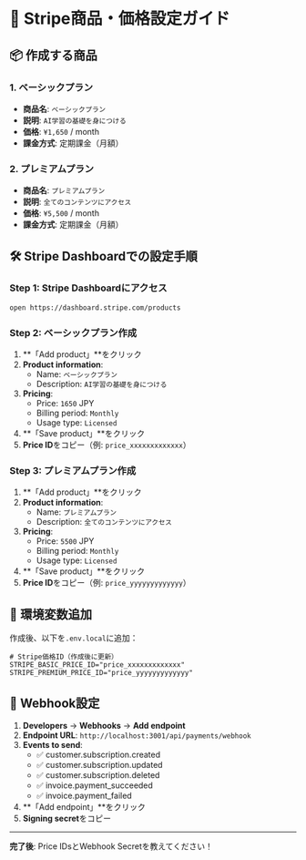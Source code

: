 # 🛒 Stripe商品・価格設定ガイド

## 📦 作成する商品

### 1. ベーシックプラン
- **商品名**: `ベーシックプラン`
- **説明**: `AI学習の基礎を身につける`
- **価格**: `¥1,650` / month
- **課金方式**: 定期課金（月額）

### 2. プレミアムプラン  
- **商品名**: `プレミアムプラン`
- **説明**: `全てのコンテンツにアクセス`
- **価格**: `¥5,500` / month
- **課金方式**: 定期課金（月額）

## 🛠️ Stripe Dashboardでの設定手順

### Step 1: Stripe Dashboardにアクセス
```bash
open https://dashboard.stripe.com/products
```

### Step 2: ベーシックプラン作成
1. **「Add product」**をクリック
2. **Product information**:
   - Name: `ベーシックプラン`
   - Description: `AI学習の基礎を身につける`
3. **Pricing**:
   - Price: `1650` JPY
   - Billing period: `Monthly`
   - Usage type: `Licensed`
4. **「Save product」**をクリック
5. **Price ID**をコピー（例: `price_xxxxxxxxxxxxx`）

### Step 3: プレミアムプラン作成
1. **「Add product」**をクリック
2. **Product information**:
   - Name: `プレミアムプラン`
   - Description: `全てのコンテンツにアクセス`
3. **Pricing**:
   - Price: `5500` JPY
   - Billing period: `Monthly`
   - Usage type: `Licensed`
4. **「Save product」**をクリック
5. **Price ID**をコピー（例: `price_yyyyyyyyyyyyy`）

## 📝 環境変数追加

作成後、以下を`.env.local`に追加：

```env
# Stripe価格ID（作成後に更新）
STRIPE_BASIC_PRICE_ID="price_xxxxxxxxxxxxx"
STRIPE_PREMIUM_PRICE_ID="price_yyyyyyyyyyyyy"
```

## 🔗 Webhook設定

1. **Developers** → **Webhooks** → **Add endpoint**
2. **Endpoint URL**: `http://localhost:3001/api/payments/webhook`
3. **Events to send**:
   - ✅ customer.subscription.created
   - ✅ customer.subscription.updated
   - ✅ customer.subscription.deleted
   - ✅ invoice.payment_succeeded
   - ✅ invoice.payment_failed
4. **「Add endpoint」**をクリック
5. **Signing secret**をコピー

---

**完了後**: Price IDsとWebhook Secretを教えてください！